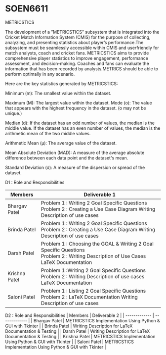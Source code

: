 # SOEN6611
METRICSTICS 

The development of a ”METRICSTICS” subsystem that is integrated into the Cricket Match
Information System (CMIS) for the purpose of collecting, analyzing, and presenting statistics
about player’s performance.The subsystem must be seamlessly accessible within CMIS and userfriendly
for match analysts, coach and cricket fans. METRICSTICS aims to provide comprehensive
player statistics to improve engagement, performance assessment, and decision-making. Coaches
and fans can evaluate the information that has been recorded by analysts.METRICS should be
able to perform optimally in any scenario.


Here are the key statistics generated by METRICSTICS:

Minimum (m): The smallest value within the dataset. 

Maximum (M): The largest value within the dataset. 
Mode (o): The value that appears with the highest frequency in the dataset. (o may not be unique.)

Median (d): If the dataset has an odd number of values, the median is the middle value. If the dataset has an even number of values, the median is the arithmetic mean of the two middle values.

Arithmetic Mean (μ): The average value of the dataset.

Mean Absolute Deviation (MAD): A measure of the average absolute difference between each data point and the dataset's mean.

Standard Deviation (σ): A measure of the dispersion or spread of the dataset.


D1 : Role and Responsibilities

| Members | Deliverable 1 |
| ------------- | ------------- |
| Bhargav Patel  | Problem 1 : Writing 2 Goal Specific Questions <br />Problem 2 : Creating a Use Case Diagram Writing Description of use cases  |
| Brinda Patel  | Problem 1 : Writing 2 Goal Specific Questions <br />Problem 2 : Creating a Use Case Diagram Writing Description of use cases  |
| Darsh Patel  | Problem 1 : Choosing the GOAL & Writing 2 Goal Specific Questions <br />Problem 2 : Writing Description of Use Cases LaTeX Documentation  |
| Krishna Patel  | Problem 1 :Writing 2 Goal Specific Questions <br />Problem 2 : Writing Description of use cases LaTeX Documentation  |
| Saloni Patel   | Problem 1 : Listing 2 Goal Specific Questions <br />Problem 2 : LaTeX Documentation Writing Description of use cases  |

D2 : Role and Responsibilities
| Members | Deliverable 2 |
| ------------- | ------------- |
| Bhargav Patel  | METRICSTICS Implementation Using Python & GUI with Tkinter  |
| Brinda Patel  | Writing Description for LaTeX Documentation & Testing  |
| Darsh Patel  | Writing Description for LaTeX Documentation & Testing  |
| Krishna Patel  | METRICSTICS Implementation Using Python & GUI with Tkinter |
| Saloni Patel   | METRICSTICS Implementation Using Python & GUI with Tkinter |

